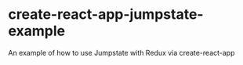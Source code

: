 # create-react-app-jumpstate-example
An example of how to use Jumpstate with Redux via create-react-app
